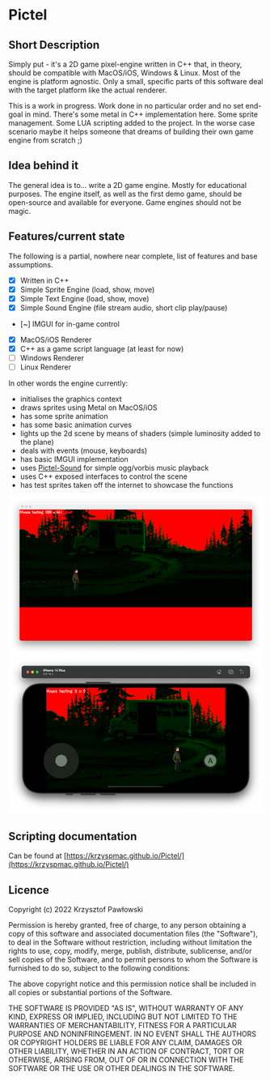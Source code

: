 # Pictel

## Short Description

Simply put - it's a 2D game pixel-engine written in C++ that, in theory, should be compatible
with MacOS/iOS, Windows & Linux. Most of the engine is platform agnostic. Only a small, specific
parts of this software deal with the target platform like the actual renderer.

This is a work in progress. Work done in no particular order and no set end-goal in mind.
There's some metal in C++ implementation here. Some sprite management. Some LUA scripting
added to the project. In the worse case scenario maybe it helps someone that dreams
of building their own game engine from scratch ;)

## Idea behind it

The general idea is to... write a 2D game engine. Mostly for educational purposes.
The engine itself, as well as the first demo game, should be open-source and available
for everyone. Game engines should not be magic.

## Features/current state

The following is a partial, nowhere near complete, list of features and base
assumptions.

- [x] Written in C++
- [x] Simple Sprite Engine (load, show, move)
- [x] Simple Text Engine (load, show, move)
- [x] Simple Sound Engine (file stream audio, short clip play/pause)
- [~] IMGUI for in-game control
- [x] MacOS/iOS Renderer
- [x] C++ as a game script language (at least for now)
- [ ] Windows Renderer
- [ ] Linux Renderer

In other words the engine currently:
- initialises the graphics context
- draws sprites using Metal on MacOS/iOS
- has some sprite animation
- has some basic animation curves
- lights up the 2d scene by means of shaders (simple luminosity added to the plane)
- deals with events (mouse, keyboards)
- has basic IMGUI implementation
- uses [Pictel-Sound](https://github.com/krzyspmac/Pictel-sound) for simple ogg/vorbis music playback
- uses C++ exposed interfaces to control the scene
- has test sprites taken off the internet to showcase the functions

![Sample engine screenshot](Readme/screenshot-mac.png "Mac")
![Sample engine screenshot](Readme/screenshot-ios.png "iOS")

## Scripting documentation

Can be found at [https://krzyspmac.github.io/Pictel/](https://krzyspmac.github.io/Pictel/)

## Licence

Copyright (c) 2022 Krzysztof Pawłowski

Permission is hereby granted, free of charge, to any person obtaining a copy
of this software and associated documentation files (the "Software"), to deal
in the Software without restriction, including without limitation the rights
to use, copy, modify, merge, publish, distribute, sublicense, and/or sell
copies of the Software, and to permit persons to whom the Software is
furnished to do so, subject to the following conditions:

The above copyright notice and this permission notice shall be included in all
copies or substantial portions of the Software.

THE SOFTWARE IS PROVIDED "AS IS", WITHOUT WARRANTY OF ANY KIND, EXPRESS OR
IMPLIED, INCLUDING BUT NOT LIMITED TO THE WARRANTIES OF MERCHANTABILITY,
FITNESS FOR A PARTICULAR PURPOSE AND NONINFRINGEMENT. IN NO EVENT SHALL THE
AUTHORS OR COPYRIGHT HOLDERS BE LIABLE FOR ANY CLAIM, DAMAGES OR OTHER
LIABILITY, WHETHER IN AN ACTION OF CONTRACT, TORT OR OTHERWISE, ARISING FROM,
OUT OF OR IN CONNECTION WITH THE SOFTWARE OR THE USE OR OTHER DEALINGS IN THE
SOFTWARE.
